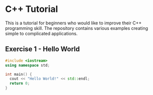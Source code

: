 # C++ Tutorial

This is a tutorial for beginners who would like to improve their C++ programming skill. The repository contains various examples creating  simple to complicated applications.

## Exercise 1 - Hello World

```cpp
#include <iostream>
using namespace std;

int main() {
  cout << "Hello World!" << std::endl;
  return 0;
}
```